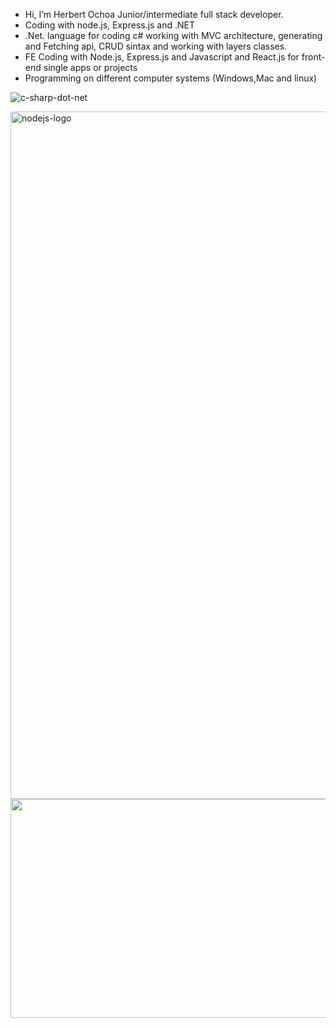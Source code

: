 -  Hi, I’m Herbert Ochoa Junior/intermediate full stack developer.
-  Coding with node.js, Express.js and .NET
-  .Net. language for coding c# working with MVC architecture, generating and Fetching api, CRUD sintax and working with layers classes.
- FE Coding with Node.js, Express.js and Javascript and React.js for front-end single apps or projects
-  Programming on different computer systems (Windows,Mac and linux)   
  
![c-sharp-dot-net](https://user-images.githubusercontent.com/30585588/210034490-c5f94f4e-ac5c-483b-8fb8-970e75dd0259.png)

<img heigth="350" width="1100" alt="nodejs-logo" src="https://github.com/Herbert-sv/Herbert-sv/assets/30585588/dc454aaa-c2af-40c7-a1dc-47be62cdf00f">

<img height="350" width="1100" src="https://github.com/Herbert-sv/Herbert-sv/assets/30585588/b9936fc1-0b6e-4f49-9d3b-0a69c4298f08">
